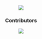 

<div align="center"> <a style="padding-top: 10px;" href="https://bgs.pages.dev" > <img src="https://raw.githubusercontent.com/BigfootsGS/BigfootsGS.github.io/main/images/1-dark-png"/></a>

### Contributors 
<img src="https://contrib.rocks/image?repo=BigfootsGS/BigfootsGS.github.io"/>
